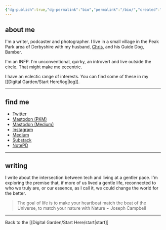 ```yaml
---
{"dg-publish":true,"dg-permalink":"bio","permalink":"/bio/","created":"","updated":""}
---
```



## about me

I'm a writer, podcaster and photographer. I live in a small village in the Peak Park area of Derbyshire with my husband, [Chris](https://theblindwoodturner.co.uk), and his Guide Dog, Bamber.

I'm an INFP. I'm unconventional, quirky, an introvert and live outside the circle. That might make me eccentric.

I have an eclectic range of interests. You can find some of these in my [[Digital Garden/Start Here/log\|log]].

---

## find me

- [Twitter](https://twitter.com/mrsnfshr)
- [Mastodon (PKM)](https://pkm.social/@nicola)
- [Mastodon (Medium)](https://me.dm/@thetinyproject)
- [Instagram](https://www.instagram.com/thetinymoment/)
- [Medium](https://thetinyproject.medium.com/)
- [Substack](https://ephemerallollipop.substack.com/)
- [NotePD](https://notepd.com/profile/nicolafisher)

---

## writing

I write about the intersection between tech and living at a gentler pace. I'm exploring the premise that, if more of us lived a gentle life, reconnected to who we truly are, or our essence, as I call it, we could change the world for the better. 

> The goal of life is to make your heartbeat match the beat of the Universe, to match your nature with Nature ~ Joseph Campbell

---

Back to the [[Digital Garden/Start Here/start\|start]]
